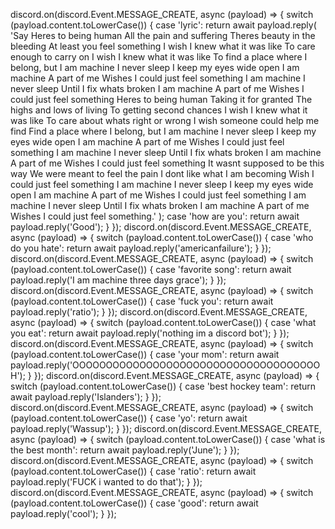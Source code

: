 discord.on(discord.Event.MESSAGE_CREATE, async (payload) => {
  switch (payload.content.toLowerCase()) {
    case 'lyric':
      return await payload.reply(
        'Say Heres to being human All the pain and suffering Theres beauty in the bleeding At least you feel something I wish I knew what it was like To care enough to carry on I wish I knew what it was like To find a place where I belong, but I am machine I never sleep I keep my eyes wide open I am machine A part of me Wishes I could just feel something I am machine I never sleep Until I fix whats broken I am machine A part of me Wishes I could just feel something Heres to being human Taking it for granted The highs and lows of living To getting second chances I wish I knew what it was like To care about whats right or wrong I wish someone could help me find Find a place where I belong, but I am machine I never sleep I keep my eyes wide open I am machine A part of me Wishes I could just feel something I am machine I never sleep Until I fix whats broken I am machine A part of me Wishes I could just feel something It wasnt supposed to be this way We were meant to feel the pain I dont like what I am becoming Wish I could just feel something I am machine I never sleep I keep my eyes wide open I am machine A part of me Wishes I could just feel something I am machine I never sleep Until I fix whats broken I am machine A part of me Wishes I could just feel something.'
      );
    case 'how are you':
      return await payload.reply('Good');
  }
});
discord.on(discord.Event.MESSAGE_CREATE, async (payload) => {
  switch (payload.content.toLowerCase()) {
    case 'who do you hate':
      return await payload.reply('americanfailure');
  }
});
discord.on(discord.Event.MESSAGE_CREATE, async (payload) => {
  switch (payload.content.toLowerCase()) {
    case 'favorite song':
      return await payload.reply('I am machine three days grace');
  }
});
discord.on(discord.Event.MESSAGE_CREATE, async (payload) => {
  switch (payload.content.toLowerCase()) {
    case 'fuck you':
      return await payload.reply('ratio');
  }
});
discord.on(discord.Event.MESSAGE_CREATE, async (payload) => {
  switch (payload.content.toLowerCase()) {
    case 'what you eat':
      return await payload.reply('nothing im a discord bot');
  }
});
discord.on(discord.Event.MESSAGE_CREATE, async (payload) => {
  switch (payload.content.toLowerCase()) {
    case 'your mom':
      return await payload.reply('OOOOOOOOOOOOOOOOOOOOOOOOOOOOOOOOOOOOOH');
  }
});
discord.on(discord.Event.MESSAGE_CREATE, async (payload) => {
  switch (payload.content.toLowerCase()) {
    case 'best hockey team':
      return await payload.reply('Islanders');
  }
});
discord.on(discord.Event.MESSAGE_CREATE, async (payload) => {
  switch (payload.content.toLowerCase()) {
    case 'yo':
      return await payload.reply('Wassup');
  }
});
discord.on(discord.Event.MESSAGE_CREATE, async (payload) => {
  switch (payload.content.toLowerCase()) {
    case 'what is the best month':
      return await payload.reply('June');
  }
});
discord.on(discord.Event.MESSAGE_CREATE, async (payload) => {
  switch (payload.content.toLowerCase()) {
    case 'ratio':
      return await payload.reply('FUCK i wanted to do that');
  }
});
discord.on(discord.Event.MESSAGE_CREATE, async (payload) => {
  switch (payload.content.toLowerCase()) {
    case 'good':
      return await payload.reply('cool');
  }
});
